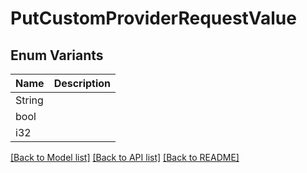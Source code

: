 # PutCustomProviderRequestValue

## Enum Variants

| Name | Description |
|---- | -----|
| String |  |
| bool |  |
| i32 |  |

[[Back to Model list]](../README.md#documentation-for-models) [[Back to API list]](../README.md#documentation-for-api-endpoints) [[Back to README]](../README.md)


